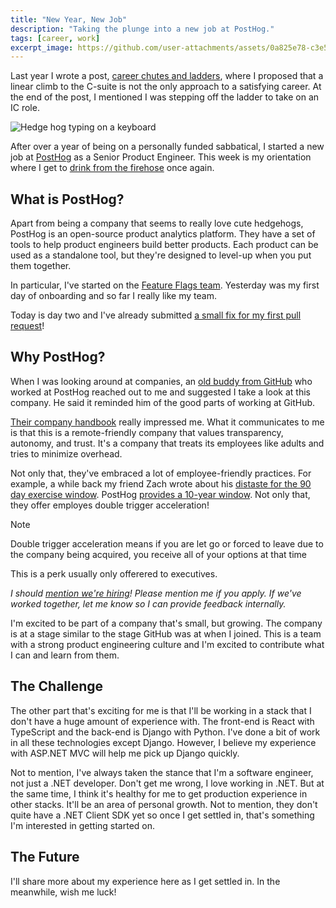 ```yaml
---
title: "New Year, New Job"
description: "Taking the plunge into a new job at PostHog."
tags: [career, work]
excerpt_image: https://github.com/user-attachments/assets/0a825e78-c3e5-4aa4-ac1f-13ba597da4a5
---
```


Last year I wrote a post, [career chutes and ladders](/archive/2024/12/10/chutes-and-ladder), where I proposed that a linear climb to the C-suite is not the only approach to a satisfying career. At the end of the post, I mentioned I was stepping off the ladder to take on an IC role.

![Hedge hog typing on a keyboard](https://github.com/user-attachments/assets/0a825e78-c3e5-4aa4-ac1f-13ba597da4a5)

After over a year of being on a personally funded sabbatical, I started a new job at [PostHog](https://posthog.com) as a Senior Product Engineer. This week is my orientation where I get to [drink from the firehose](https://haacked.com/archive/2007/10/26/drinking-from-the-firehose.aspx/) once again.

## What is PostHog?

Apart from being a company that seems to really love cute hedgehogs, PostHog is an open-source product analytics platform. They have a set of tools to help product engineers build better products. Each product can be used as a standalone tool, but they're designed to level-up when you put them together.

In particular, I've started on the [Feature Flags team](https://posthog.com/feature-flags). Yesterday was my first day of onboarding and so far I really like my team.

Today is day two and I've already submitted [a small fix for my first pull request](https://github.com/PostHog/posthog/pull/27340)!

## Why PostHog?

When I was looking around at companies, an [old buddy from GitHub](https://github.com/phanatic) who worked at PostHog reached out to me and suggested I take a look at this company. He said it reminded him of the good parts of working at GitHub.

[Their company handbook](https://posthog.com/handbook) really impressed me. What it communicates to me is that this is a remote-friendly company that values transparency, autonomy, and trust. It's a company that treats its employees like adults and tries to minimize overhead.

Not only that, they've embraced a lot of employee-friendly practices. For example, a while back my friend Zach wrote about his [distaste for the 90 day exercise window](https://zachholman.com/posts/fuck-your-90-day-exercise-window/). PostHog [provides a 10-year window](https://posthog.com/handbook/people/compensation). Not only that, they offer employes double trigger acceleration!

> [!NOTE]
> Double trigger acceleration means if you are let go or forced to leave due to the company being acquired, you receive all of your options at that time

This is a perk usually only offerered to executives.

*I should [mention we're hiring](https://posthog.com/careers)! Please mention me if you apply. If we've worked together, let me know so I can provide feedback internally.*

I'm excited to be part of a company that's small, but growing. The company is at a stage similar to the stage GitHub was at when I joined. This is a team with a strong product engineering culture and I'm excited to contribute what I can and learn from them.

## The Challenge

The other part that's exciting for me is that I'll be working in a stack that I don't have a huge amount of experience with. The front-end is React with TypeScript and the back-end is Django with Python. I've done a bit of work in all these technologies except Django. However, I believe my experience with ASP.NET MVC will help me pick up Django quickly.

Not to mention, I've always taken the stance that I'm a software engineer, not just a .NET developer. Don't get me wrong, I love working in .NET. But at the same time, I think it's healthy for me to get production experience in other stacks. It'll be an area of personal growth. Not to mention, they don't quite have a .NET Client SDK yet so once I get settled in, that's something I'm interested in getting started on.

## The Future

I'll share more about my experience here as I get settled in. In the meanwhile, wish me luck!
